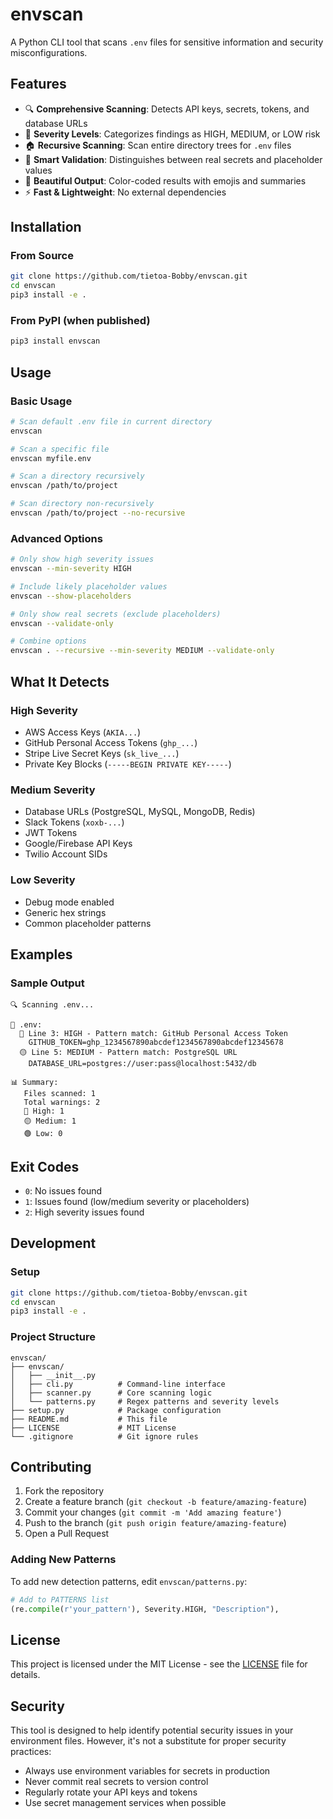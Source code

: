 # envscan

A Python CLI tool that scans `.env` files for sensitive information and security misconfigurations.

## Features

- 🔍 **Comprehensive Scanning**: Detects API keys, secrets, tokens, and database URLs
- 🎯 **Severity Levels**: Categorizes findings as HIGH, MEDIUM, or LOW risk
- 🏠 **Recursive Scanning**: Scan entire directory trees for `.env` files
- 🧠 **Smart Validation**: Distinguishes between real secrets and placeholder values
- 🎨 **Beautiful Output**: Color-coded results with emojis and summaries
- ⚡ **Fast & Lightweight**: No external dependencies

## Installation

### From Source
```bash
git clone https://github.com/tietoa-Bobby/envscan.git
cd envscan
pip3 install -e .
```

### From PyPI (when published)
```bash
pip3 install envscan
```

## Usage

### Basic Usage
```bash
# Scan default .env file in current directory
envscan

# Scan a specific file
envscan myfile.env

# Scan a directory recursively
envscan /path/to/project

# Scan directory non-recursively
envscan /path/to/project --no-recursive
```

### Advanced Options
```bash
# Only show high severity issues
envscan --min-severity HIGH

# Include likely placeholder values
envscan --show-placeholders

# Only show real secrets (exclude placeholders)
envscan --validate-only

# Combine options
envscan . --recursive --min-severity MEDIUM --validate-only
```

## What It Detects

### High Severity
- AWS Access Keys (`AKIA...`)
- GitHub Personal Access Tokens (`ghp_...`)
- Stripe Live Secret Keys (`sk_live_...`)
- Private Key Blocks (`-----BEGIN PRIVATE KEY-----`)

### Medium Severity
- Database URLs (PostgreSQL, MySQL, MongoDB, Redis)
- Slack Tokens (`xoxb-...`)
- JWT Tokens
- Google/Firebase API Keys
- Twilio Account SIDs

### Low Severity
- Debug mode enabled
- Generic hex strings
- Common placeholder patterns

## Examples

### Sample Output
```
🔍 Scanning .env...

📁 .env:
  🔴 Line 3: HIGH - Pattern match: GitHub Personal Access Token
    GITHUB_TOKEN=ghp_1234567890abcdef1234567890abcdef12345678
  🟡 Line 5: MEDIUM - Pattern match: PostgreSQL URL
    DATABASE_URL=postgres://user:pass@localhost:5432/db

📊 Summary:
   Files scanned: 1
   Total warnings: 2
   🔴 High: 1
   🟡 Medium: 1
   🟢 Low: 0
```

## Exit Codes

- `0`: No issues found
- `1`: Issues found (low/medium severity or placeholders)
- `2`: High severity issues found

## Development

### Setup
```bash
git clone https://github.com/tietoa-Bobby/envscan.git
cd envscan
pip3 install -e .
```

### Project Structure
```
envscan/
├── envscan/
│   ├── __init__.py
│   ├── cli.py          # Command-line interface
│   ├── scanner.py      # Core scanning logic
│   └── patterns.py     # Regex patterns and severity levels
├── setup.py            # Package configuration
├── README.md           # This file
├── LICENSE             # MIT License
└── .gitignore          # Git ignore rules
```

## Contributing

1. Fork the repository
2. Create a feature branch (`git checkout -b feature/amazing-feature`)
3. Commit your changes (`git commit -m 'Add amazing feature'`)
4. Push to the branch (`git push origin feature/amazing-feature`)
5. Open a Pull Request

### Adding New Patterns

To add new detection patterns, edit `envscan/patterns.py`:

```python
# Add to PATTERNS list
(re.compile(r'your_pattern'), Severity.HIGH, "Description"),
```

## License

This project is licensed under the MIT License - see the [LICENSE](LICENSE) file for details.

## Security

This tool is designed to help identify potential security issues in your environment files. However, it's not a substitute for proper security practices:

- Always use environment variables for secrets in production
- Never commit real secrets to version control
- Regularly rotate your API keys and tokens
- Use secret management services when possible

 